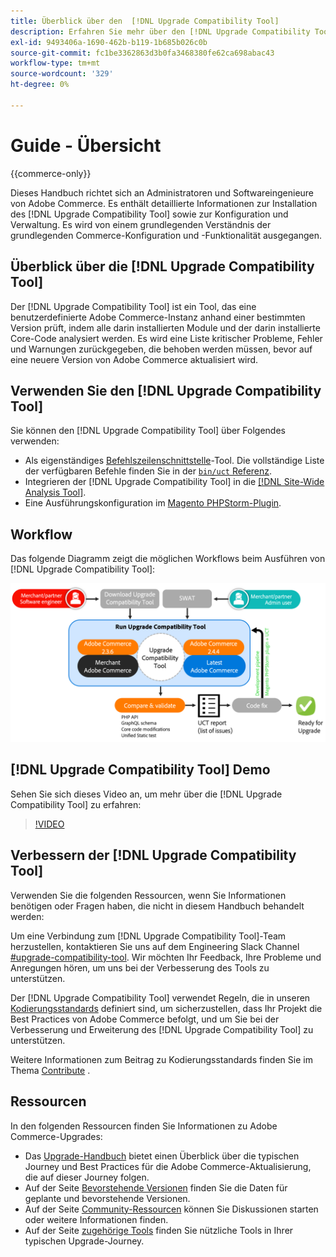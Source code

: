 ```yaml
---
title: Überblick über den  [!DNL Upgrade Compatibility Tool]
description: Erfahren Sie mehr über den [!DNL Upgrade Compatibility Tool] und wie er Ihnen bei Ihrem Adobe Commerce-Projekt helfen kann.
exl-id: 9493406a-1690-462b-b119-1b685b026c0b
source-git-commit: fc1be3362863d3b0fa3468380fe62ca698abac43
workflow-type: tm+mt
source-wordcount: '329'
ht-degree: 0%

---
```


# Guide - Übersicht

{{commerce-only}}

Dieses Handbuch richtet sich an Administratoren und Softwareingenieure von Adobe Commerce. Es enthält detaillierte Informationen zur Installation des [!DNL Upgrade Compatibility Tool] sowie zur Konfiguration und Verwaltung. Es wird von einem grundlegenden Verständnis der grundlegenden Commerce-Konfiguration und -Funktionalität ausgegangen.

## Überblick über die [!DNL Upgrade Compatibility Tool]

Der [!DNL Upgrade Compatibility Tool] ist ein Tool, das eine benutzerdefinierte Adobe Commerce-Instanz anhand einer bestimmten Version prüft, indem alle darin installierten Module und der darin installierte Core-Code analysiert werden. Es wird eine Liste kritischer Probleme, Fehler und Warnungen zurückgegeben, die behoben werden müssen, bevor auf eine neuere Version von Adobe Commerce aktualisiert wird.

## Verwenden Sie den [!DNL Upgrade Compatibility Tool]

Sie können den [!DNL Upgrade Compatibility Tool] über Folgendes verwenden:

- Als eigenständiges [Befehlszeilenschnittstelle](../upgrade-compatibility-tool/run.md)-Tool. Die vollständige Liste der verfügbaren Befehle finden Sie in der [`bin/uct` Referenz](../../tools/reference/uct.md).
- Integrieren der [!DNL Upgrade Compatibility Tool] in die [[!DNL Site-Wide Analysis Tool]](../upgrade-compatibility-tool/integrate-analysis-tool.md).
- Eine Ausführungskonfiguration im [Magento PHPStorm-Plugin](../upgrade-compatibility-tool/run-configuration-phpstorm-plugin.md).

## Workflow

Das folgende Diagramm zeigt die möglichen Workflows beim Ausführen von [!DNL Upgrade Compatibility Tool]:

![[!DNL Upgrade Compatibility Tool] Diagramm](../../assets/upgrade-guide/uct-diagram-v5.png)

## [!DNL Upgrade Compatibility Tool] Demo

Sehen Sie sich dieses Video an, um mehr über die [!DNL Upgrade Compatibility Tool] zu erfahren:

>[!VIDEO](https://video.tv.adobe.com/v/341245?quality=12)

## Verbessern der [!DNL Upgrade Compatibility Tool]

Verwenden Sie die folgenden Ressourcen, wenn Sie Informationen benötigen oder Fragen haben, die nicht in diesem Handbuch behandelt werden:

Um eine Verbindung zum [!DNL Upgrade Compatibility Tool]-Team herzustellen, kontaktieren Sie uns auf dem Engineering Slack Channel [#upgrade-compatibility-tool](https://magentocommeng.slack.com/archives/C019Y143U9F). Wir möchten Ihr Feedback, Ihre Probleme und Anregungen hören, um uns bei der Verbesserung des Tools zu unterstützen.

Der [!DNL Upgrade Compatibility Tool] verwendet Regeln, die in unseren [Kodierungsstandards](https://developer.adobe.com/commerce/php/coding-standards/) definiert sind, um sicherzustellen, dass Ihr Projekt die Best Practices von Adobe Commerce befolgt, und um Sie bei der Verbesserung und Erweiterung des [!DNL Upgrade Compatibility Tool] zu unterstützen.

Weitere Informationen zum Beitrag zu Kodierungsstandards finden Sie im Thema [Contribute](https://developer.adobe.com/commerce/php/coding-standards/contributing/) .

## Ressourcen

In den folgenden Ressourcen finden Sie Informationen zu Adobe Commerce-Upgrades:

- Das [Upgrade-Handbuch](../overview.md) bietet einen Überblick über die typischen Journey und Best Practices für die Adobe Commerce-Aktualisierung, die auf dieser Journey folgen.
- Auf der Seite [Bevorstehende Versionen](https://devdocs.magento.com/release/) finden Sie die Daten für geplante und bevorstehende Versionen.
- Auf der Seite [Community-Ressourcen](https://developer.adobe.com/commerce/contributor/community/) können Sie Diskussionen starten oder weitere Informationen finden.
- Auf der Seite [zugehörige Tools](../upgrade-compatibility-tool/related-tools.md) finden Sie nützliche Tools in Ihrer typischen Upgrade-Journey.
